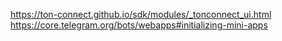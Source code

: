 https://ton-connect.github.io/sdk/modules/_tonconnect_ui.html
https://core.telegram.org/bots/webapps#initializing-mini-apps